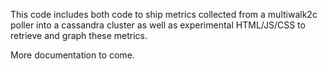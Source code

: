 This code includes both code to ship metrics collected from a multiwalk2c poller into a cassandra cluster as well as experimental HTML/JS/CSS to retrieve and graph these metrics.

More documentation to come.
